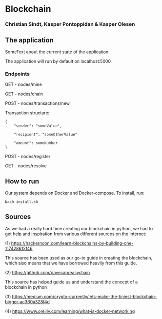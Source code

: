 # Blockchain 
### Christian Sindt, Kasper Pontoppidan & Kasper Olesen 


## The application 

SomeText about the current state of the application

The application will run by default on localhost:5000

### Endpoints

GET - nodes/mine

GET - nodes/chain

POST - nodes/transactions/new 

Transaction structure:

```
{
	"sender": "someValue",

	"recipient": "someOtherValue"

	"amount": someNumber
}
```

POST - nodes/register

GET - nodes/resolve


## How to run

Our system depends on Docker and Docker-compose. To install, run:
``` $$bash
bash install.sh

```


## Sources
As we had a really hard time creating our blockchain in python, we had to get help and inspiration
from various different sources on the internet:

(1) https://hackernoon.com/learn-blockchains-by-building-one-117428612f46

This source has been used as our go-to guide in creating the blockchain, which also means that 
we have borrowed heavily from this guide.

(2) https://github.com/davecan/easychain

This source has helped guide us and understand the concept of a blockchain in python

(3) https://medium.com/crypto-currently/lets-make-the-tiniest-blockchain-bigger-ac360a328f4d

(4) https://www.oreilly.com/learning/what-is-docker-networking


